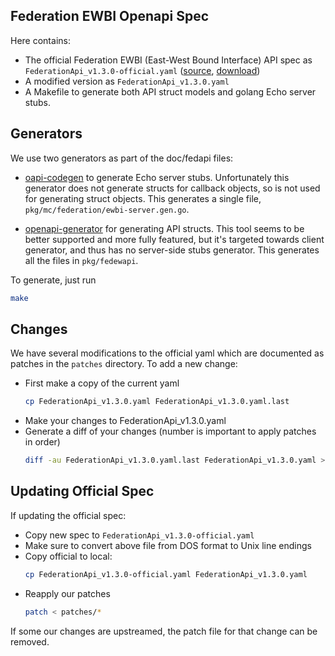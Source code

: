 ## Federation EWBI Openapi Spec

Here contains:

- The official Federation EWBI (East-West Bound Interface) API spec as `FederationApi_v1.3.0-official.yaml` ([source](https://www.gsma.com/futurenetworks/resources/platform-group-4-0-federation-api-1-0-0-yaml/), [download](https://www.gsma.com/futurenetworks/wp-content/uploads/2022/10/OPG.04-v1.0-1.zip))
- A modified version as `FederationApi_v1.3.0.yaml`
- A Makefile to generate both API struct models and golang Echo server stubs.

## Generators

We use two generators as part of the doc/fedapi files:

- [oapi-codegen](https://github.com/deepmap/oapi-codegen) to generate Echo server stubs. Unfortunately this generator does not generate structs for callback objects, so is not used for generating struct objects. This generates a single file, `pkg/mc/federation/ewbi-server.gen.go`.

- [openapi-generator](https://github.com/OpenAPITools/openapi-generator) for generating API structs. This tool seems to be better supported and more fully featured, but it's targeted towards client generator, and thus has no server-side stubs generator. This generates all the files in `pkg/fedewapi`.

To generate, just run
```bash
make
```

## Changes

We have several modifications to the official yaml which are documented as patches in the `patches` directory. To add a new change:

- First make a copy of the current yaml
  ```bash
  cp FederationApi_v1.3.0.yaml FederationApi_v1.3.0.yaml.last
  ```
- Make your changes to FederationApi_v1.3.0.yaml
- Generate a diff of your changes (number is important to apply patches in order)
  ```bash
  diff -au FederationApi_v1.3.0.yaml.last FederationApi_v1.3.0.yaml > patches/##-my-change-desc.patch
  ```

## Updating Official Spec

If updating the official spec:

- Copy new spec to `FederationApi_v1.3.0-official.yaml`
- Make sure to convert above file from DOS format to Unix line endings
- Copy official to local:
  ```bash
  cp FederationApi_v1.3.0-official.yaml FederationApi_v1.3.0.yaml
  ```
- Reapply our patches
  ```bash
  patch < patches/*
  ```

If some our changes are upstreamed, the patch file for that change
can be removed.
